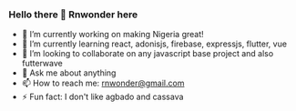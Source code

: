 ### Hello there 👋 Rnwonder here

- 🔭 I’m currently working on making Nigeria great!
- 🌱 I’m currently learning react, adonisjs, firebase, expressjs, flutter, vue
- 👯 I’m looking to collaborate on any javascript base project and also futterwave
- 💬 Ask me about anything
- 📫 How to reach me: rnwonder@gmail.com
- ⚡ Fun fact: I don't like agbado and cassava

